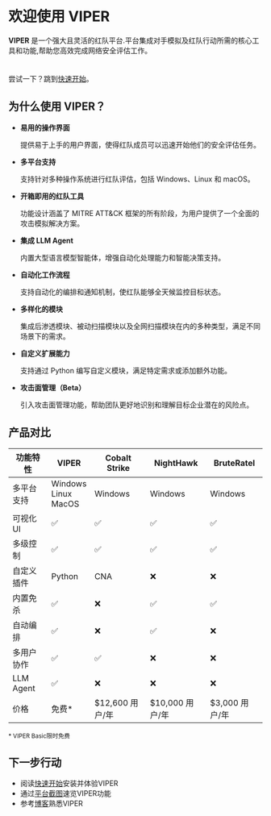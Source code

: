 # 欢迎使用 VIPER

**VIPER** 是一个强大且灵活的红队平台.平台集成对手模拟及红队行动所需的核心工具和功能,帮助您高效完成网络安全评估工作。

<div class="tip custom-block" style="padding-top: 8px">

尝试一下？跳到[快速开始](./getting_start)。

</div>

## 为什么使用 VIPER？

- **易用的操作界面**

  提供易于上手的用户界面，使得红队成员可以迅速开始他们的安全评估任务。

- **多平台支持**

  支持针对多种操作系统进行红队评估，包括 Windows、Linux 和 macOS。

- **开箱即用的红队工具**

  功能设计涵盖了 MITRE ATT&CK 框架的所有阶段，为用户提供了一个全面的攻击模拟解决方案。

- **集成 LLM Agent**

  内置大型语言模型智能体，增强自动化处理能力和智能决策支持。

- **自动化工作流程**

  支持自动化的编排和通知机制，使红队能够全天候监控目标状态。

- **多样化的模块**

  集成后渗透模块、被动扫描模块以及全网扫描模块在内的多种类型，满足不同场景下的需求。

- **自定义扩展能力**

  支持通过 Python 编写自定义模块，满足特定需求或添加额外功能。

- **攻击面管理（Beta）**

  引入攻击面管理功能，帮助团队更好地识别和理解目标企业潜在的风险点。

## 产品对比

| 功能特性      | VIPER                       | Cobalt Strike | NightHawk    | BruteRatel  |
|-----------|-----------------------------|---------------|--------------|-------------|
| 多平台支持     | Windows<br/>Linux<br/>MacOS | Windows       | Windows      | Windows     |
| 可视化UI     | ✅                           | ✅             | ✅            | ✅           |
| 多级控制      | ✅                           | ✅             | ✅            | ✅           |
| 自定义插件     | Python                      | CNA           | ❌            | ❌           |
| 内置免杀      | ✅                           | ❌             | ✅            | ✅           |
| 自动编排      | ✅                           | ❌             | ✅            | ❌           |
| 多用户协作     | ✅                           | ✅             | ❌            | ❌           |
| LLM Agent | ✅                           | ❌             | ❌            | ❌           |
| 价格        | 免费*                         | $12,600 用户/年  | $10,000 用户/年 | $3,000 用户/年 |

<small>\* VIPER Basic限时免费</small>

## 下一步行动

+ 阅读[快速开始](getting_start.md)安装并体验VIPER
+ 通过[平台截图](screenshots.md)速览VIPER功能
+ 参考[博客](../blog/index)熟悉VIPER
